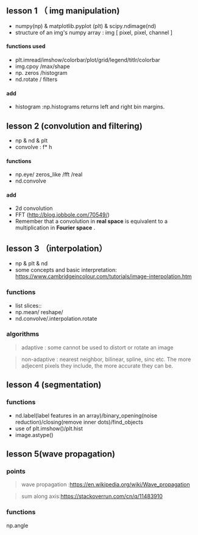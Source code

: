 ## lesson 1 （ img manipulation)

-  numpy(np) &  matplotlib.pyplot (plt) & scipy.ndimage(nd)
- structure of an img's numpy array : img [ pixel, pixel, channel ]  
#### functions used
  - plt.imread/imshow/colorbar/plot/grid/legend/titlr/colorbar
  - img.cpoy /max/shape
  - np. zeros /histogram
  - nd.rotate / filters
 #### add
  - histogram :np.histograms returns left and right bin margins.
  ## lesson 2 (convolution and filtering)
  
  - np & nd & plt
  - convolve : f* h
  #### functions
  - np.eye/ zeros_like /fft /real
  - nd.convolve
  
  #### add
  - 2d convolution
  - FFT  (http://blog.jobbole.com/70549/)
  - Remember that a convolution in **real space** is equivalent to a multiplication in **Fourier space** .

## lesson 3 （interpolation）

- np & plt & nd
- some concepts and basic interpretation: https://www.cambridgeincolour.com/tutorials/image-interpolation.htm


### functions
- list slices::
- np.mean/ reshape/ 
- nd.convolve/.interpolation.rotate

### algorithms
> adaptive : some cannot be used to distort or rotate an image

> non-adaptive : nearest neighbor, bilinear, spline, sinc etc. The more adjecent pixels they include, the more accurate they can be.

## lesson 4 (segmentation)

### functions
- nd.label(label features in an array)/binary_opening(noise reduction)/closing(remove inner dots)/find_objects
- use of plt.imshow()/plt.hist
- image.astype()

## lesson 5(wave propagation) 

### points
> wave propagation :https://en.wikipedia.org/wiki/Wave_propagation

>sum along axis:https://stackoverrun.com/cn/q/11483910

### functions
np.angle
